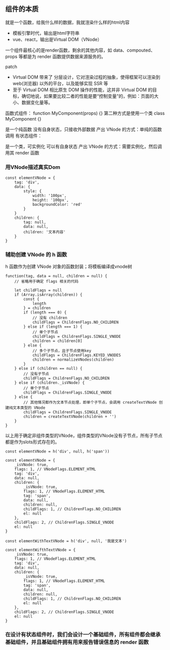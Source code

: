 ## 组件的本质
就是一个函数，给我什么样的数据，我就渲染什么样的html内容

* 模板引擎时代，输出是html字符串
* vue、react，输出是Virtual DOM（VNode）

一个组件最核心的是render函数，剩余的其他内容，如 data、compouted、props 等都是为 render 函数提供数据来源服务的。

patch

* Virtual DOM 带来了 分层设计，它对渲染过程的抽象，使得框架可以渲染到 web(浏览器) 以外的平台，以及能够实现 SSR 等
* 至于 Virtual DOM 相比原生 DOM 操作的性能，这并非 Virtual DOM 的目标，确切地说，如果要比较二者的性能是要“控制变量”的，例如：页面的大小、数据变化量等。

函数式组件：
function MyComponent(props) {}
第二种方式是使用一个类
class MyComponent {}

是一个纯函数
没有自身状态，只接收外部数据
产出 VNode 的方式：单纯的函数调用
有状态组件：

是一个类，可实例化
可以有自身状态
产出 VNode 的方式：需要实例化，然后调用其 render 函数

###  用VNode描述真实Dom

``` JS
const elementVNode = {
    tag: 'div',
    data: {
        style: {
            width: '100px',
            height: '100px',
            backgroundColor: 'red'
        }
    }
    children: {
        tag: null,
        data: null,
        children: '文本内容'
    }
}
```

### 辅助创建 VNode 的 h 函数

h 函数作为创建 VNode 对象的函数封装；将模板编译成vnode树

``` JS
function(tag, data = null, children = null) {
    // 省略用于确定 flags 相关的代码

    let childFlags = null
    if (Array.isArray(children)) {
        const {
            length
        } = children
        if (length === 0) {
            // 没有 children
            childFlags = ChildrenFlags.NO_CHILDREN
        } else if (length === 1) {
            // 单个子节点
            childFlags = ChildrenFlags.SINGLE_VNODE
            children = children[0]
        } else {
            // 多个子节点，且子节点使用key
            childFlags = ChildrenFlags.KEYED_VNODES
            children = normalizeVNodes(children)
        }
    } else if (children == null) {
        // 没有子节点
        childFlags = ChildrenFlags.NO_CHILDREN
    } else if (children._isVNode) {
        // 单个子节点
        childFlags = ChildrenFlags.SINGLE_VNODE
    } else {
        // 其他情况都作为文本节点处理，即单个子节点，会调用 createTextVNode 创建纯文本类型的 VNode
        childFlags = ChildrenFlags.SINGLE_VNODE
        children = createTextVNode(children + '')
    }
}
```

以上用于确定非组件类型的VNode，组件类型的VNode没有子节点，所有子节点都是作为slots形式存在的。

<template>
  <div>

    <span></span>

  </div>
</template>

``` JS
const elementVNode = h('div', null, h('span'))

const elementVNode = {
    _isVNode: true,
    flags: 1, // VNodeFlags.ELEMENT_HTML
    tag: 'div',
    data: null,
    children: {
        _isVNode: true,
        flags: 1, // VNodeFlags.ELEMENT_HTML
        tag: 'span',
        data: null,
        children: null,
        childFlags: 1, // ChildrenFlags.NO_CHILDREN
        el: null
    },
    childFlags: 2, // ChildrenFlags.SINGLE_VNODE
    el: null
}

const elementWithTextVNode = h('div', null, '我是文本')

const elementWifthTextVNode = {
    _isVNode: true,
    flags: 1, // VNodeFlags.ELEMENT_HTML
    tag: 'div',
    data: null,
    children: {
        _isVNode: true,
        flags: 1, // VNodeFlags.ELEMENT_HTML
        tag: 'span',
        data: null,
        children: null,
        childFlags: 1, // ChildrenFlags.NO_CHILDREN
        el: null
    },
    childFlags: 2, // ChildrenFlags.SINGLE_VNODE
    el: null
}
```

### 在设计有状态组件时，我们会设计一个基础组件，所有组件都会继承基础组件，并且基础组件拥有用来报告错误信息的 render 函数

